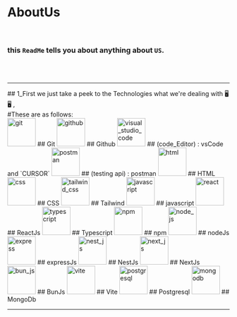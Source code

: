# AboutUs 

<br />

### this `ReadMe` tells you about anything about `US`.

<br />
<br />
<hr />
## 1_First we just take a peek to the Technologies what we're dealing with 🖥️🖥️ ,
<br />
#These are as follows:
<br />
 <img src="https://raw.githubusercontent.com/marwin1991/profile-technology-icons/refs/heads/main/icons/git.png" alt="git" width="64" height="64"/> 
 ## Git
 <img src="https://raw.githubusercontent.com/marwin1991/profile-technology-icons/refs/heads/main/icons/github.png" alt="github" width="64" height="64"/> 
 ## Github
 <img src="https://raw.githubusercontent.com/marwin1991/profile-technology-icons/refs/heads/main/icons/visual_studio_code.png" alt="visual_studio_code" width="64" height="64"/> 
 ## (code_Editor) : vsCode and `CURSOR`
 <img src="https://raw.githubusercontent.com/marwin1991/profile-technology-icons/refs/heads/main/icons/postman.png" alt="postman" width="64" height="64"/> 
 ## (testing api) : postman
 <img src="https://raw.githubusercontent.com/marwin1991/profile-technology-icons/refs/heads/main/icons/html.png" alt="html" width="64" height="64"/> 
 ## HTML
 <img src="https://raw.githubusercontent.com/marwin1991/profile-technology-icons/refs/heads/main/icons/css.png" alt="css" width="64" height="64"/> 
 ## CSS
 <img src="https://raw.githubusercontent.com/marwin1991/profile-technology-icons/refs/heads/main/icons/tailwind_css.png" alt="tailwind_css" width="64" height="64"/> 
 ## Tailwind
 <img src="https://raw.githubusercontent.com/marwin1991/profile-technology-icons/refs/heads/main/icons/javascript.png" alt="javascript" width="64" height="64"/> 
 ## javascript
 <img src="https://raw.githubusercontent.com/marwin1991/profile-technology-icons/refs/heads/main/icons/react.png" alt="react" width="64" height="64"/> 
 ## ReactJs
 <img src="https://raw.githubusercontent.com/marwin1991/profile-technology-icons/refs/heads/main/icons/typescript.png" alt="typescript" width="64" height="64"/> 
 ## Typescript
 <img src="https://raw.githubusercontent.com/marwin1991/profile-technology-icons/refs/heads/main/icons/npm.png" alt="npm" width="64" height="64"/> 
 ## npm
 <img src="https://raw.githubusercontent.com/marwin1991/profile-technology-icons/refs/heads/main/icons/node_js.png" alt="node_js" width="64" height="64"/> 
 ## nodeJs
 <img src="https://raw.githubusercontent.com/marwin1991/profile-technology-icons/refs/heads/main/icons/express.png" alt="express" width="64" height="64"/> 
 ## expressJs
 <img src="https://raw.githubusercontent.com/marwin1991/profile-technology-icons/refs/heads/main/icons/nest_js.png" alt="nest_js" width="64" height="64"/> 
 ## NestJs
 <img src="https://raw.githubusercontent.com/marwin1991/profile-technology-icons/refs/heads/main/icons/next_js.png" alt="next_js" width="64" height="64"/> 
 ## NextJs
 <img src="https://raw.githubusercontent.com/marwin1991/profile-technology-icons/refs/heads/main/icons/bun_js.png" alt="bun_js" width="64" height="64"/> 
 ## BunJs
 <img src="https://raw.githubusercontent.com/marwin1991/profile-technology-icons/refs/heads/main/icons/vite.png" alt="vite" width="64" height="64"/> 
 ## Vite
 <img src="https://raw.githubusercontent.com/marwin1991/profile-technology-icons/refs/heads/main/icons/postgresql.png" alt="postgresql" width="64" height="64"/> 
 ## Postgresql
 <img src="https://raw.githubusercontent.com/marwin1991/profile-technology-icons/refs/heads/main/icons/mongodb.png" alt="mongodb" width="64" height="64"/> 
 ## MongoDb
<hr />
